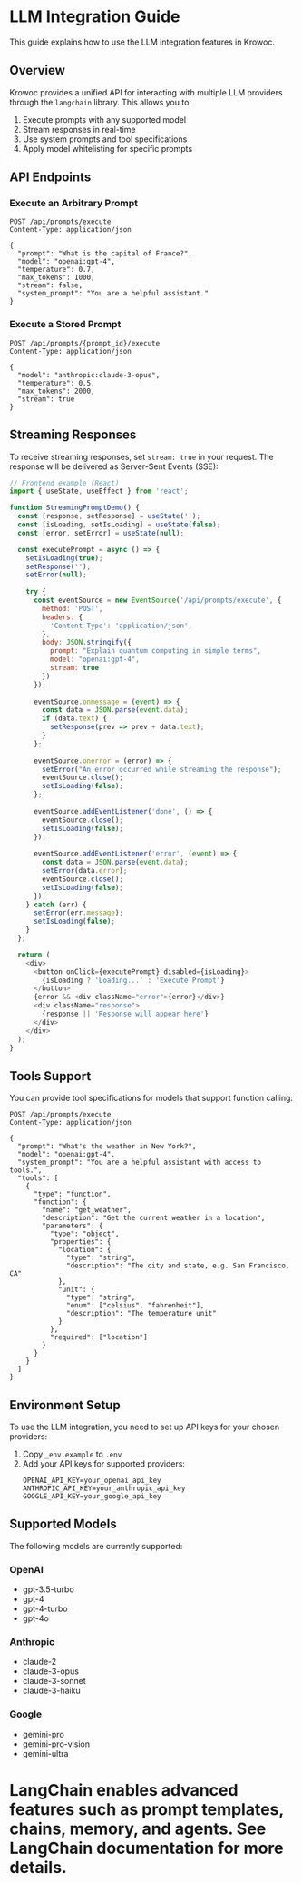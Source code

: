 # LLM Integration Guide

This guide explains how to use the LLM integration features in Krowoc.

## Overview

Krowoc provides a unified API for interacting with multiple LLM providers through the `langchain` library. This allows you to:

1. Execute prompts with any supported model
2. Stream responses in real-time
3. Use system prompts and tool specifications
4. Apply model whitelisting for specific prompts

## API Endpoints

### Execute an Arbitrary Prompt

```http
POST /api/prompts/execute
Content-Type: application/json

{
  "prompt": "What is the capital of France?",
  "model": "openai:gpt-4",
  "temperature": 0.7,
  "max_tokens": 1000,
  "stream": false,
  "system_prompt": "You are a helpful assistant."
}
```

### Execute a Stored Prompt

```http
POST /api/prompts/{prompt_id}/execute
Content-Type: application/json

{
  "model": "anthropic:claude-3-opus",
  "temperature": 0.5,
  "max_tokens": 2000,
  "stream": true
}
```

## Streaming Responses

To receive streaming responses, set `stream: true` in your request. The response will be delivered as Server-Sent Events (SSE):

```javascript
// Frontend example (React)
import { useState, useEffect } from 'react';

function StreamingPromptDemo() {
  const [response, setResponse] = useState('');
  const [isLoading, setIsLoading] = useState(false);
  const [error, setError] = useState(null);

  const executePrompt = async () => {
    setIsLoading(true);
    setResponse('');
    setError(null);
    
    try {
      const eventSource = new EventSource('/api/prompts/execute', {
        method: 'POST',
        headers: {
          'Content-Type': 'application/json',
        },
        body: JSON.stringify({
          prompt: "Explain quantum computing in simple terms",
          model: "openai:gpt-4",
          stream: true
        })
      });
      
      eventSource.onmessage = (event) => {
        const data = JSON.parse(event.data);
        if (data.text) {
          setResponse(prev => prev + data.text);
        }
      };
      
      eventSource.onerror = (error) => {
        setError("An error occurred while streaming the response");
        eventSource.close();
        setIsLoading(false);
      };
      
      eventSource.addEventListener('done', () => {
        eventSource.close();
        setIsLoading(false);
      });
      
      eventSource.addEventListener('error', (event) => {
        const data = JSON.parse(event.data);
        setError(data.error);
        eventSource.close();
        setIsLoading(false);
      });
    } catch (err) {
      setError(err.message);
      setIsLoading(false);
    }
  };

  return (
    <div>
      <button onClick={executePrompt} disabled={isLoading}>
        {isLoading ? 'Loading...' : 'Execute Prompt'}
      </button>
      {error && <div className="error">{error}</div>}
      <div className="response">
        {response || 'Response will appear here'}
      </div>
    </div>
  );
}
```

## Tools Support

You can provide tool specifications for models that support function calling:

```http
POST /api/prompts/execute
Content-Type: application/json

{
  "prompt": "What's the weather in New York?",
  "model": "openai:gpt-4",
  "system_prompt": "You are a helpful assistant with access to tools.",
  "tools": [
    {
      "type": "function",
      "function": {
        "name": "get_weather",
        "description": "Get the current weather in a location",
        "parameters": {
          "type": "object",
          "properties": {
            "location": {
              "type": "string",
              "description": "The city and state, e.g. San Francisco, CA"
            },
            "unit": {
              "type": "string",
              "enum": ["celsius", "fahrenheit"],
              "description": "The temperature unit"
            }
          },
          "required": ["location"]
        }
      }
    }
  ]
}
```

## Environment Setup

To use the LLM integration, you need to set up API keys for your chosen providers:

1. Copy `_env.example` to `.env`
2. Add your API keys for supported providers:
   ```
   OPENAI_API_KEY=your_openai_api_key
   ANTHROPIC_API_KEY=your_anthropic_api_key
   GOOGLE_API_KEY=your_google_api_key
   ```

## Supported Models

The following models are currently supported:

### OpenAI
- gpt-3.5-turbo
- gpt-4
- gpt-4-turbo
- gpt-4o

### Anthropic
- claude-2
- claude-3-opus
- claude-3-sonnet
- claude-3-haiku

### Google
- gemini-pro
- gemini-pro-vision
- gemini-ultra

# LangChain enables advanced features such as prompt templates, chains, memory, and agents. See LangChain documentation for more details. 